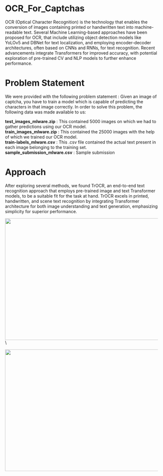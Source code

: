 # OCR_For_Captchas

 OCR (Optical Character Recognition) is the technology that enables the conversion of images
 containing printed or handwritten text into machine-readable text.
 Several Machine Learning-based approaches  have been proposed for OCR, that include
 utilizing object detection models like YoLOv5 and DBNet for text localization, and
 employing encoder-decoder architectures, often based on CNNs and RNNs, for text
 recognition. Recent advancements integrate Transformers for improved accuracy, with
 potential exploration of pre-trained CV and NLP models to further enhance performance.

 # Problem Statement

 We were provided with the following problem statement :
Given an image of captcha, you have to train a model which is capable of predicting the
 characters in that image correctly.
 In order to solve this problem, the following data was made available to us:
 
   **test_images_mlware.zip** : This contained 5000 images on which we had to gather
   predictions using our OCR model.\
   **train_images_mlware.zip** : This contained the 25000 images with the help of which we
   trained our OCR model.\
   **train-labels_mlware.csv** : This .csv file contained the actual text present in each
   image belonging to the training set.\
   **sample_submission_mlware.csv** : Sample submission

 # Approach

  After exploring several methods, we found TrOCR, an end-to-end text recognition approach
 that employs pre-trained image and text Transformer models, to be a suitable fit for the
 task at hand. TrOCR excels in printed, handwritten, and scene text recognition by
 integrating Transformer architecture for both image understanding and text generation,
 emphasizing simplicity for superior performance. 

 <img src="https://github.com/mbappeenjoyer/OCR_For_Captchas/assets/134948011/bbe85359-d445-471c-b5a2-db1da4e7ae60" width="600" height="400" align="center">\

 <img src="https://github.com/mbappeenjoyer/OCR_For_Captchas/assets/134948011/97414188-2d57-4fdf-97da-cdd077e4d053" width="600" height="400" align="center">



